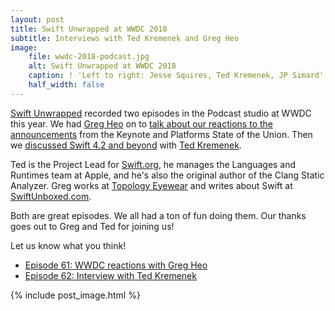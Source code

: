 ```yaml
---
layout: post
title: Swift Unwrapped at WWDC 2018
subtitle: Interviews with Ted Kremenek and Greg Heo
image:
    file: wwdc-2018-podcast.jpg
    alt: Swift Unwrapped at WWDC 2018
    caption: ! 'Left to right: Jesse Squires, Ted Kremenek, JP Simard'
    half_width: false
---
```


[Swift Unwrapped](https://spec.fm/podcasts/swift-unwrapped) recorded two episodes in the Podcast studio at WWDC this year. We had [Greg Heo](https://gregheo.com) on to [talk about our reactions to the announcements](https://spec.fm/podcasts/swift-unwrapped/154581) from the Keynote and Platforms State of the Union. Then we [discussed Swift 4.2 and beyond](https://spec.fm/podcasts/swift-unwrapped/154699) with [Ted Kremenek](https://twitter.com/tkremenek).

<!--excerpt-->

Ted is the Project Lead for [Swift.org](https://swift.org), he manages the Languages and Runtimes team at Apple, and he's also the original author of the Clang Static Analyzer. Greg works at [Topology Eyewear](https://www.topologyeyewear.com) and writes about Swift at [SwiftUnboxed.com](https://swiftunboxed.com).

Both are great episodes. We all had a ton of fun doing them. Our thanks goes out to Greg and Ted for joining us!

Let us know what you think!

- [Episode 61: WWDC reactions with Greg Heo](https://spec.fm/podcasts/swift-unwrapped/154581)
- [Episode 62: Interview with Ted Kremenek](https://spec.fm/podcasts/swift-unwrapped/154699)

{% include post_image.html %}
